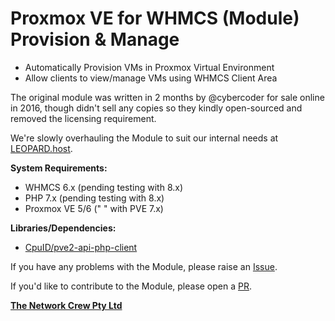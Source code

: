 # Proxmox VE for WHMCS (Module) Provision & Manage

- Automatically Provision VMs in Proxmox Virtual Environment
- Allow clients to view/manage VMs using WHMCS Client Area

The original module was written in 2 months by @cybercoder for sale online in 2016, though didn't sell any copies so they kindly open-sourced and removed the licensing requirement. 

We're slowly overhauling the Module to suit our internal needs at [LEOPARD.host](https://leopard.host).

**System Requirements:**

- WHMCS 6.x (pending testing with 8.x)
- PHP 7.x (pending testing with 8.x)
- Proxmox VE 5/6 (" " with PVE 7.x)

**Libraries/Dependencies:**

- [CpuID/pve2-api-php-client](https://github.com/CpuID/pve2-api-php-client)

If you have any problems with the Module, please raise an [Issue](https://github.com/LEOPARD-host/Proxmox-VE-for-WHMCS/issues).

If you'd like to contribute to the Module, please open a [PR](https://github.com/LEOPARD-host/Proxmox-VE-for-WHMCS/pulls).

**[The Network Crew Pty Ltd](https://thenetworkcrew.com.au)**
